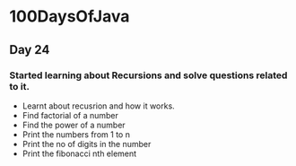 # 100DaysOfJava

## Day 24

### Started learning about Recursions and solve questions related to it.

* Learnt about recusrion and how it works.
* Find factorial of a number
* Find the power of a number
* Print the numbers from 1 to n
* Print the no of digits in the number
* Print the fibonacci nth element